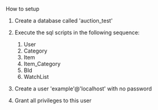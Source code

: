 How to setup

1. Create a database called 'auction_test'

2. Execute the sql scripts in the following sequence:
    1. User
    2. Category
    3. Item
    4. Item_Category
    5. BId
    6. WatchList

3. Create a user 'example'@'localhost' with no password
4. Grant all privileges to this user